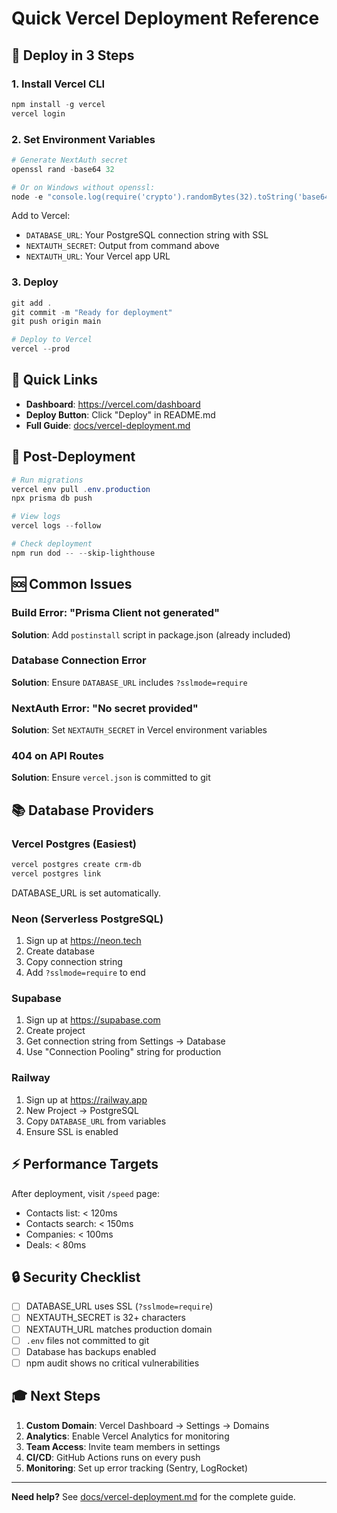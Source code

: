 # Quick Vercel Deployment Reference

## 🚀 Deploy in 3 Steps

### 1. Install Vercel CLI
```powershell
npm install -g vercel
vercel login
```

### 2. Set Environment Variables
```powershell
# Generate NextAuth secret
openssl rand -base64 32

# Or on Windows without openssl:
node -e "console.log(require('crypto').randomBytes(32).toString('base64'))"
```

Add to Vercel:
- `DATABASE_URL`: Your PostgreSQL connection string with SSL
- `NEXTAUTH_SECRET`: Output from command above
- `NEXTAUTH_URL`: Your Vercel app URL

### 3. Deploy
```powershell
git add .
git commit -m "Ready for deployment"
git push origin main

# Deploy to Vercel
vercel --prod
```

## 🎯 Quick Links

- **Dashboard**: https://vercel.com/dashboard
- **Deploy Button**: Click "Deploy" in README.md
- **Full Guide**: [docs/vercel-deployment.md](./vercel-deployment.md)

## 🔧 Post-Deployment

```powershell
# Run migrations
vercel env pull .env.production
npx prisma db push

# View logs
vercel logs --follow

# Check deployment
npm run dod -- --skip-lighthouse
```

## 🆘 Common Issues

### Build Error: "Prisma Client not generated"
**Solution**: Add `postinstall` script in package.json (already included)

### Database Connection Error
**Solution**: Ensure `DATABASE_URL` includes `?sslmode=require`

### NextAuth Error: "No secret provided"
**Solution**: Set `NEXTAUTH_SECRET` in Vercel environment variables

### 404 on API Routes
**Solution**: Ensure `vercel.json` is committed to git

## 📚 Database Providers

### Vercel Postgres (Easiest)
```powershell
vercel postgres create crm-db
vercel postgres link
```
DATABASE_URL is set automatically.

### Neon (Serverless PostgreSQL)
1. Sign up at https://neon.tech
2. Create database
3. Copy connection string
4. Add `?sslmode=require` to end

### Supabase
1. Sign up at https://supabase.com
2. Create project
3. Get connection string from Settings → Database
4. Use "Connection Pooling" string for production

### Railway
1. Sign up at https://railway.app
2. New Project → PostgreSQL
3. Copy `DATABASE_URL` from variables
4. Ensure SSL is enabled

## ⚡ Performance Targets

After deployment, visit `/speed` page:
- Contacts list: < 120ms
- Contacts search: < 150ms
- Companies: < 100ms
- Deals: < 80ms

## 🔒 Security Checklist

- [ ] DATABASE_URL uses SSL (`?sslmode=require`)
- [ ] NEXTAUTH_SECRET is 32+ characters
- [ ] NEXTAUTH_URL matches production domain
- [ ] `.env` files not committed to git
- [ ] Database has backups enabled
- [ ] npm audit shows no critical vulnerabilities

## 🎓 Next Steps

1. **Custom Domain**: Vercel Dashboard → Settings → Domains
2. **Analytics**: Enable Vercel Analytics for monitoring
3. **Team Access**: Invite team members in settings
4. **CI/CD**: GitHub Actions runs on every push
5. **Monitoring**: Set up error tracking (Sentry, LogRocket)

---

**Need help?** See [docs/vercel-deployment.md](./vercel-deployment.md) for the complete guide.
